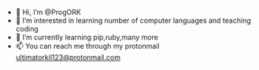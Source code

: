 - 👋 Hi, I’m @ProgORK
- 👀 I’m interested in learning number of computer languages and teaching coding 
- 🌱 I’m currently learning pip,ruby,many more 
- 📫 You can reach me through my protonmail 
ultimatorkil123@protonmail.com
<!---
ProgORK/ProgORK is a ✨ special ✨ repository because its `README.md` (this file) appears on your GitHub profile.
You can click the Preview link to take a look at your changes.
--->
